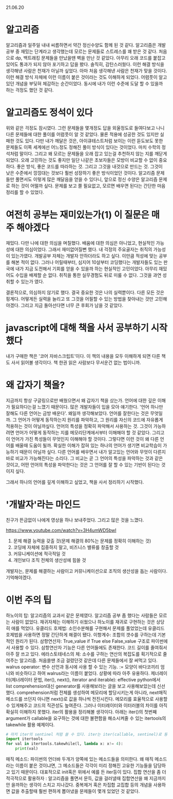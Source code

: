 21.06.20

# 알고리즘
알고리즘과 일주일 내내 씨름하면서 약간 정신수양도 함께 된 것 같다. 알고리즘은 개발공부 중 재밌는 단계라고 생각했는데 모르는 문제들로 스트레스를 꽤 받은 것 같다. 처음으로 dp, 백트래킹 문제들을 만났을땐 벽을 만난 것 같았다. 아무리 오래 코드를 붙잡고 있어도 통과가 되지 않아 포기하고 답을 봤다. 솔직히, 감탄스러웠다. 이런 해결 방식을 생각해낸 사람은 천재가 아닐까 싶었다. 아마 처음 생각해낸 사람은 천재가 맞을 것이다. 이런 해결 방식 자체에 이런 이름이 붙은 것이라는 것도 이해하게 되었다. 어렴풋이 알고 있던 개념을 부딪혀 체감하는 순간이었다. 동시에 내가 이런 수준에 도달 할 수 있을까 하는 걱정도 했던 것 같다.

# 알고리즘도 정석이 있다
위와 같은 걱정도 잠시였다. 그런 문제들을 몇개정도 답을 외울정도로 들여다보고 나니 다른 문제들에 대한 풀이를 어렴풋이 알 것 같았다. 물론 적용에 성공한 것도 있지만 실패한 것도 있다. 다만 내가 깨달은 것은, 아이큐테스트처럼 보이는 이런 듣도보도 못한 문제들도 이쪽 세계에선 어느정도 정해진 풀이 방식이 있다는 것이었다. 마치 수학의 정석처럼 말이다. 그리고 왜 모르는 문제들을 오래 잡고 있는걸 추천하지 않는 지를 깨닫게 되었다. 오래 고민하는 것도 좋지만 일단 나같은 초보자들은 모방이 비교할 수 없이 중요하다. 좋은 방식, 좋은 코드를 따라하는 것. 그리고 그것을 내것으로 만드는 것.
그것이 낮은 수준에서 낑낑대는 것보다 훨씬 성장하기 좋은 방식이었던 것이다. 알고리즘 문제들만 풀면서도 이렇게 많은 깨달음을 얻을 수 있다니, 앞으로 정신 수양은 알고리즘 문제로 하는 것이 어떨까 싶다. 문제를 보고 쫄 필요없고, 모르면 배우면 된다는 간단한 마음정리를 할 수 있었다.

# 여전히 공부는 재미있는가(1) 이 질문은 매주 해야겠다
재밌다. 다만 나에 대한 의심을 며칠했다. 배움에 대한 의심은 아니었고, 현실적인 가능성에 대한 의심이었다. 그래서 재미없어질뻔 했다. 내 걱정의 주요골자는 취직의 가능성이 있는가였다.
개발공부 자체는 개발자 안하더라도 하고 싶다. 이만큼 적성에 맞는 공부를 해본 적이 없다. 그러나 어릴때부터, 심지어 10살부터 코딩했다는 개발자들도 있는 판국에 내가 지금 도전해서 기회를 얻을 수 있을까 하는 현실적인 고민이었다. 아무리 재밌어도 수입을 배제할 순 없다. 취직을 통한 실무경험도 뒤로 미룰 수 없다. 그것을 과연 성취할 수 있는가 였다.

결론적으로, 의심하지 않기로 했다. 
결국 중요한 것은 나의 실력뿐이다. 다른 모든 것은 핑계다. 어떻게든 실력을 늘리고 또 그것을 어필할 수 있는 방법을 찾아내는 것만 고민해야겠다.
그리고 지금 돌아선다면 너무 큰 후회가 남을 것 같았다.

# javascript에 대해 책을 사서 공부하기 시작했다

내가 구매한 책은 '코어 자바스크립트'이다. 이 책의 내용을 모두 이해하게 되면 다른 책도 사서 읽어볼 생각이다. 책 한권 읽은 사람보다 무서운건 없는 법이니까.

# 왜 갑자기 책을?
지금까지 항상 구글링으로만 배웠으면서 왜 갑자기 책을 샀는가. 언어에 대한 깊은 이해가 필요하다는걸 느꼈기 때문이다. 많은 개발자들이 입을 모아 얘기한다. '언어 하나만 잘해도 다른 언어는 금방 배운다'. 왜일까 생각해보았다. 언어를 잘한다는 것은 무엇일까. 그 언어가 어떻게 동작하는지 원리를 파악하고, 그 원리를 자신의 코드에 자유롭게 적용하는 것이 아닐까싶다. 언어의 특성을 정확히 파악해서 사용하는 것. 그것이 가능하려면 언어가 어떻게 동작하는 지를 메모리단계에서부터 이해해야 할 것 같았다. 그리고 이 언어가 가진 특성들이 무엇인지 이해해야 할 것이다. 그렇다면 이런 것이 왜 다른 언어를 배울때 도움이 될까. 확실한 이해가 잡혀 있는 하나의 언어가 생기면 비교학습이 가능하기 때문이 아닐까 싶다. 다른 언어를 배우면서 내가 알고있는 언어와 무엇이 다른지 바로 비교가 가능해진다는 소리다. 그 비교는 곧 그 언어의 특성을 파악하는 것과 같은 것이고, 어떤 언어의 특성을 파악한다는 것은 그 언어를 잘 할 수 있는 기반이 된다는 것이지 싶다.

그래서 하나의 언어를 깊게 이해하고 싶었고, 책을 사서 정리하기 시작했다.


# '개발자'라는 마인드
친구가 뜬금없이 나에게 영상을 하나 보내주었다. 그리고 많은 것을 느꼈다.

https://www.youtube.com/watch?v=3H4umWD5bwI

1. 문제 해결 능력을 갖출 것(문제 해결의 80%는 문제를 정확히 이해하는 것)
2. 코딩에 자체에 집중하지 말고, 비즈니스 밸류를 창출할 것
3. 커뮤니케이션에 적극적일 것
4. 개인보다 조직 전체의 생산성에 힘쓸 것

개발자는, 문제를 해결하는 사람이고 커뮤니케이션으로 조직의 생산성을 돕는 사람이다.
기억해야겠다.


# 이번 주의 팁

하노이의 탑: 알고리즘의 교과서 같은 문제였다. 알고리즘 공부 좀 했다는 사람들은 모르는 사람이 없었다. 재귀자체는 이해하기 쉬웠으나 하노이를 재귀로 구현하는 것은 상당히 애를 먹었다.
유클리드 호제법: 소인수분해를 구현해서 문제를 풀었었는데 유클리드 호제법을 사용하면 정말 간단하게 해결이 됐다.
이항계수: 조합의 갯수를 구하는데 기본적인 원리가 된다. 
삼항연산자: True_value if True else False_value 구조로 파이썬에서 사용할 수 있다. 삼항연산자 기능은 다른 언어들에도 존재한다. 코드 길이를 줄여줘서 아주 잘 쓰고 있다. 
에라스토테네스의 체: 소수를 구하는 연산의 복잡도를 획기적으로 줄여주는 알고리즘. 처음쓸땐 조금 걸렸던것 같은데 다른 문제들에서 잘 써먹고 있다. 
walrus operator: 변수 선언과 동시에 사용 할 수 있는 기능. := 모양이 바다코끼리 엄니와 비슷하다고 하여 walrus라는 이름이 붙었다. 상황에 따라 아주 유용하다.
제너레이터(제너레이터 문법, iter(), next(), iterator and iterable): effective python에서 list comprehension대신 generator를 사용해보라는 글을 보고 사용해보았는데 신선했다.
comprehension처럼 전체를 생성하여 메모리에 할당시키는게 아니라, next매직메소드를 쓰던지 아니면 next()로 값을 하나씩 전진시킨다. 메모리를 효율적으로 사용할 수 있게해주고 코드의 직관성도 높여준다. 그러나 이터레이터와 이터러블의 차이를 아직 확실히 이해하지 못했다. iter의 활용을 정리해볼 생각이다. 아래는 iter()의 첫번째 argument가 callable을 요구하는 것에 대한 불편함을
해소시켜줄 수 있는 itertools의 takewhile 활용 예제이다.

```python
# 마치 iter의 sentinel 처럼 쓸 수 있다. iter는 iter(callable, sentinel)로 동작하는 반면, takewhile은 type 즉, list 등에도 활용할 수 있다.
import itertools
for val in itertools.takewhile(l, lambda x: x!= 4):
    print(val)
```
매직 메소드: 파이썬의 언더바 두개가 양쪽에 있는 메소드들을 의미한다. 왜 매직 메소드라는 이름이 붙은 것이냐면, 그 메소드들은 각각이 미리 정해진 고유한 기능들을 담당하고 있기 때문이다. 대표적으로 init혹은 위에서 예를 든 iter등이 있다. 
집합 연산을 좀 더 적극적으로 활용하자 : 알고리즘을 풀면서 문득, 값을 걸러낼때 집합연산을 왜 지금까지 안 을까하는 생각이 스치고 지나갔다. 중복제거 혹은 차집합 교집합 등의 개념을 사용하면 값을 추출할때 훨씬 편하게 뽑아냈을 문제들이 몇개 있었던 것 같았다.

